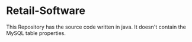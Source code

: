 # Retail-Software

This Repository has the source code written in java. It doesn't contain the MySQL table properties.
